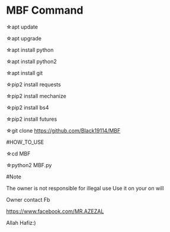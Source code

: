 # MBF Command
☆apt update


☆apt upgrade


☆apt install python



☆apt install python2



☆apt install git



☆pip2 install requests



☆pip2 install mechanize



☆pip2 install bs4



☆pip2 install futures


☆git clone https://github.com/Black19114/MBF



#HOW_TO_USE


☆cd MBF



☆python2 MBF.py


#Note

The owner is not responsible for illegal use
Use it on your on will

Owner contact Fb

https://www.facebook.com/MR.AZEZAL

Allah Hafiz:)




